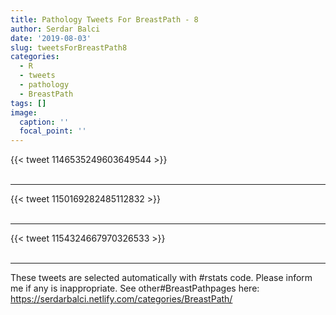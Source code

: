 ```yaml
---
title: Pathology Tweets For BreastPath - 8
author: Serdar Balci
date: '2019-08-03'
slug: tweetsForBreastPath8
categories:
  - R
  - tweets
  - pathology
  - BreastPath
tags: []
image:
  caption: ''
  focal_point: ''
---
```



{{< tweet 1146535249603649544 >}}
<br>
<br>
<hr>
{{< tweet 1150169282485112832 >}}
<br>
<br>
<hr>
{{< tweet 1154324667970326533 >}}
<br>
<br>
<hr>


These tweets are selected automatically with #rstats code. Please inform me if any is inappropriate.
See other#BreastPathpages here: https://serdarbalci.netlify.com/categories/BreastPath/
